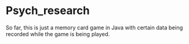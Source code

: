 Psych_research
==============
So far, this is just a memory card game in Java with certain data being recorded while the game is being played.
